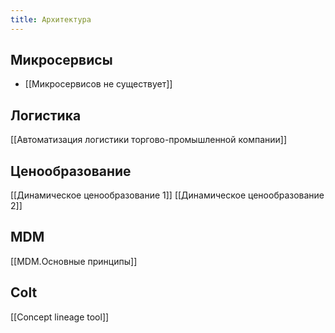```yaml
---
title: Архитектура
---
```

## Микросервисы
* [[Микросервисов не существует]]

## Логистика
[[Автоматизация логистики торгово-промышленной компании]]

## Ценообразование
[[Динамическое ценообразование 1]]
[[Динамическое ценообразование 2]]

## MDM
[[MDM.Основные принципы]]


## Colt
[[Concept lineage tool]]





